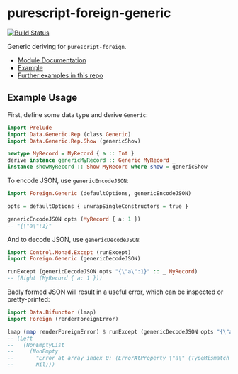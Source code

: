 # purescript-foreign-generic

[![Build Status](https://travis-ci.org/paf31/purescript-foreign-generic.svg?branch=master)](https://travis-ci.org/paf31/purescript-foreign-generic)

Generic deriving for `purescript-foreign`.

- [Module Documentation](generated-docs/Foreign/Generic.md)
- [Example](test/Main.purs)
- [Further examples in this repo](https://github.com/justinwoo/purescript-howto-foreign-generic)

## Example Usage

First, define some data type and derive `Generic`:

```purescript
import Prelude
import Data.Generic.Rep (class Generic)
import Data.Generic.Rep.Show (genericShow)

newtype MyRecord = MyRecord { a :: Int }
derive instance genericMyRecord :: Generic MyRecord _
instance showMyRecord :: Show MyRecord where show = genericShow
```

To encode JSON, use `genericEncodeJSON`:

```purescript
import Foreign.Generic (defaultOptions, genericEncodeJSON)

opts = defaultOptions { unwrapSingleConstructors = true }

genericEncodeJSON opts (MyRecord { a: 1 })
-- "{\"a\":1}"
```

And to decode JSON, use `genericDecodeJSON`:

```purescript
import Control.Monad.Except (runExcept)
import Foreign.Generic (genericDecodeJSON)

runExcept (genericDecodeJSON opts "{\"a\":1}" :: _ MyRecord)
-- (Right (MyRecord { a: 1 }))
```

Badly formed JSON will result in a useful error, which can be inspected or pretty-printed:

```purescript
import Data.Bifunctor (lmap)
import Foreign (renderForeignError)

lmap (map renderForeignError) $ runExcept (genericDecodeJSON opts "{\"a\":\"abc\"}" :: _ MyRecord)
-- (Left
--   (NonEmptyList
--     (NonEmpty
--       "Error at array index 0: (ErrorAtProperty \"a\" (TypeMismatch \"Int\" \"String\"))"
--       Nil)))
```
